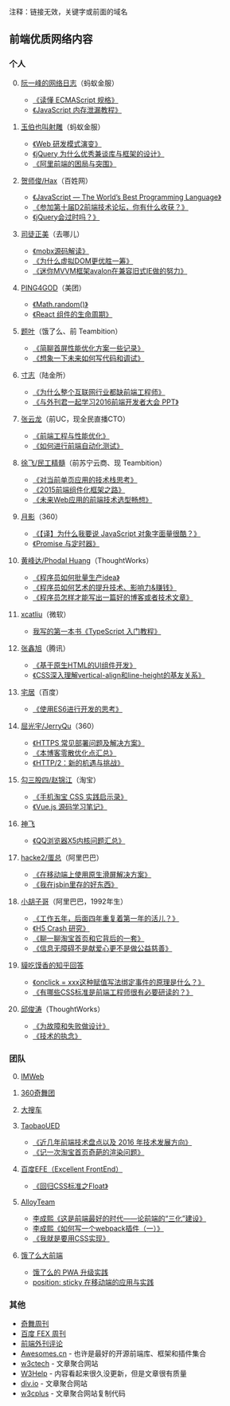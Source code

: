 注释：链接无效，关键字或前面的域名
## 前端优质网络内容
### 个人
0. [阮一峰的网络日志](http://www.ruanyifeng.com/blog/javascript/)（蚂蚁金服）
    -  [《读懂 ECMAScript 规格》](http://www.ruanyifeng.com/blog/2015/11/ecmascript-specification.html)
    -  [《JavaScript 内存泄漏教程》](http://www.ruanyifeng.com/blog/2017/04/memory-leak.html)
 
0. [玉伯也叫射雕](https://github.com/lifesinger/blog/issues?q=is%3Aissue+is%3Aopen+sort%3Aupdated-desc)（蚂蚁金服）
    - [《Web 研发模式演变》](https://github.com/lifesinger/blog/issues/184)
    - [《jQuery 为什么优秀兼谈库与框架的设计》](https://github.com/lifesinger/blog/issues/114)
    - [《阿里前端的困局与突围》](https://github.com/lifesinger/blog/issues/141)
 
0. [贺师俊/Hax](https://github.com/hax/hax.github.com/issues)（百姓网）
    - [《JavaScript — The World’s Best Programming Language》](http://johnhax.net/2015/js-the-best/)
    - [《参加第十届D2前端技术论坛，你有什么收获？》](https://www.zhihu.com/question/38637676/answer/77889487)
    - [《jQuery会过时吗？》](https://www.zhihu.com/question/34892985/answer/60466608)
 
0. [司徒正美](http://www.cnblogs.com/rubylouvre/)（去哪儿）
    - [《mobx源码解读》](http://www.cnblogs.com/rubylouvre/p/6058045.html)
    - [《为什么虚拟DOM更优胜一筹》](http://www.cnblogs.com/rubylouvre/p/5012458.html) 
    - [《迷你MVVM框架avalon在兼容旧式IE做的努力》](http://www.cnblogs.com/rubylouvre/p/3598133.html)
 
0. [PING4GOD](http://pinggod.com/)（美团）
    - [《Math.random()》](http://pinggod.com/2016/Math-random/)
    - [《React 组件的生命周期》](http://pinggod.com/2015/React-%E7%BB%84%E4%BB%B6%E7%9A%84%E7%94%9F%E5%91%BD%E5%91%A8%E6%9C%9F/)
 
0. [题叶](https://segmentfault.com/u/jiyinyiyong/articles)（饿了么、前 Teambition）
    - [《简聊首屏性能优化方案一些记录》](https://segmentfault.com/a/1190000004287098) 
    - [《想象一下未来如何写代码和调试》](https://segmentfault.com/a/1190000003840866)
 
0. [寸志](https://www.zhihu.com/people/stein.cun/posts)（陆金所）
    - [《为什么整个互联网行业都缺前端工程师》](https://zhuanlan.zhihu.com/p/20598089)
    - [《与外刊君一起学习2016前端开发者大会 PPT》](https://zhuanlan.zhihu.com/p/20662724)
 
0. [张云龙](https://github.com/fouber/blog)（前UC，现全民直播CTO） 
    - [《前端工程与性能优化》](https://github.com/fouber/blog/issues/3) 
    - [《如何进行前端自动化测试》](https://github.com/fouber/blog/issues/7)
 
0. [徐飞/民工精髓](https://github.com/xufei/blog)（前苏宁云商、现 Teambition）
    - [《对当前单页应用的技术栈思考》](https://github.com/xufei/blog/issues/37)
    - [《2015前端组件化框架之路》](https://github.com/xufei/blog/issues/19) 
    - [《未来Web应用的前端技术选型畅想》](https://github.com/xufei/blog/issues/24)
 
0. [月影](https://www.h5jun.com/archives/)（360）
    - [《【译】为什么我要说 JavaScript 对象字面量很酷？》](https://www.h5jun.com/post/why-object-literals-in-javascript-are-cool.html)
    - [《Promise 与定时器》](https://www.h5jun.com/post/wait-promise.html)
 
0. [黄峰达/Phodal Huang](https://github.com/phodal/articles/issues)（ThoughtWorks）
    - [《程序员如何批量生产idea》](https://www.phodal.com/blog/how-to-create-ideas/)  
    - [《程序员如何艺术的提升技术、影响力&赚钱》](https://www.phodal.com/blog/how-to-make-money-and-improve-impact/)  
    - [《程序员怎样才能写出一篇好的博客或者技术文章》](https://www.phodal.com/blog/programmer-how-to-write-a-good-article/)
 
0. [xcatliu](http://blog.xcatliu.com/tags/JavaScript/)（微软）
    - [我写的第一本书《TypeScript 入门教程》](http://blog.xcatliu.com/2017/01/17/my_first_book/)
 
0. [张鑫旭](http://www.zhangxinxu.com/wordpress/)（腾讯）
    - [《基于原生HTML的UI组件开发》](http://www.zhangxinxu.com/wordpress/2016/01/development-of-ui-components-based-on-native-html/) 
    - [《CSS深入理解vertical-align和line-height的基友关系》](http://www.zhangxinxu.com/wordpress/2015/08/css-deep-understand-vertical-align-and-line-height/)
 
0. [宅居](http://otakustay.com/)（百度）
    - [《使用ES6进行开发的思考》](http://otakustay.com/es6-develop-overview/) 
 
0. [屈光宇/JerryQu](https://imququ.com/post/series.html)（360）
    - [《HTTPS 常见部署问题及解决方案》](https://imququ.com/post/troubleshooting-https.html)
    - [《本博客零散优化点汇总》](https://imququ.com/post/summary-of-my-blog-optimization.html) 
    - [《HTTP/2：新的机遇与挑战》](https://imququ.com/post/http2-new-opportunities-and-challenges.html)
 
0. [勾三股四/赵锦江](http://jiongks.name/)（淘宝）
    - [《手机淘宝 CSS 实践启示录》](http://jiongks.name/slides/css-memos/)
    - [《Vue.js 源码学习笔记》](http://jiongks.name/blog/vue-code-review/)
 
0. [神飞](https://www.qianduan.net/)
    - [《QQ浏览器X5内核问题汇总》](https://www.qianduan.net/qqliu-lan-qi-x5nei-he-wen-ti-hui-zong/)
 
0. [hacke2/蛋总](http://www.hacke2.cn/posts/)（阿里巴巴）
    - [《在移动端上使用原生滑屏解决方案》](http://www.hacke2.cn/scroll-in-uc/)
    - [《我在jsbin里存的好东西》](http://www.hacke2.cn/share-jsbin/)
 
0. [小胡子哥](http://barretlee.com/entry/)（阿里巴巴，1992年生）
    - [《工作五年，后面四年重复着第一年的活儿？》](http://barretlee.com/blog/2016/07/21/donnot-repeat-yourself/)
    - [《H5 Crash 研究》](http://barretlee.com/blog/2016/05/30/h5-crash-research/)
    - [《聊一聊淘宝首页和它背后的一套》](http://barretlee.com/blog/2016/06/02/thing-about-taobao-homepage/)
    - [《信息无障碍不是献爱心更不是做公益慈善》](http://barretlee.com/blog/2016/02/28/step-in-aria/)
 
0. [貘吃馍香的知乎回答](https://www.zhihu.com/people/tapir/answers)
    - [《onclick = xxx这种赋值写法绑定事件的原理是什么？》](https://www.zhihu.com/question/43728074/answer/96396431)
    - [《有哪些CSS标准是前端工程师很有必要研读的？》](https://www.zhihu.com/question/41191048/answer/90058208)
    
0. [邱俊涛](http://icodeit.org/blog/archives/)（ThoughtWorks）
    - [《为故障和失败做设计》](http://icodeit.org/2016/05/design-for-failure/)
    - [《技术的执念》](http://icodeit.org/2016/02/pitfall-of-technology/)
 
### 团队
0. [IMWeb](http://imweb.io/)
0. [360奇舞团](http://www.75team.com/)
0. [大搜车](http://f2e.souche.com/blog/)
0. [TaobaoUED](http://taobaofed.org/categories/Web开发/)
    - [《近几年前端技术盘点以及 2016 年技术发展方向》](http://taobaofed.org/blog/2016/01/04/font-end-tech-inventory/)
    - [《记一次淘宝首页奇葩的渲染问题》](http://taobaofed.org/blog/2015/11/23/a-strange-bug-research-at-taobao-home-page/)
 
0. [百度EFE（Excellent FrontEnd）](http://efe.baidu.com/)
    - [《回归CSS标准之Float》](http://efe.baidu.com/blog/float/)
 
0. [AlloyTeam](http://www.alloyteam.com/)
    - [李成熙《这是前端最好的时代——论前端的“三化”建设》](https://github.com/lcxfs1991/blog/issues/3)
    - [李成熙《如何写一个webpack插件（一）》](https://github.com/lcxfs1991/blog/issues/1)
    - [《我就是要用CSS实现》](http://www.alloyteam.com/2016/01/let-see-css-world/)
 
0. [饿了么大前端](https://fe.ele.me/)
   - [饿了么的 PWA 升级实践](https://zhuanlan.zhihu.com/p/27853228)
   - [position: sticky 在移动端的应用与实践](https://fe.ele.me/position-sticky-zai-yi-dong-duan-de-ying-yong-yu-shi-jian/)
 
 
### 其他
- [奇舞周刊](http://www.75team.com/weekly/)
- [百度 FEX 周刊](http://fex.baidu.com/weekly/)
- [前端外刊评论](http://qianduan.guru/)
- [Awesomes.cn](https://www.awesomes.cn/) - 也许是最好的开源前端库、框架和插件集合
- [w3ctech](http://www.w3ctech.com/) - 文章聚合网站
- [W3Help](http://w3help.org/zh-cn/home/compatibility.html) - 内容看起来很久没更新，但是文章很有质量
- [div.io](http://div.io/#/welcome) - 文章聚合网站
- [w3cplus](http://www.w3cplus.com/) - 文章聚合网站复制代码